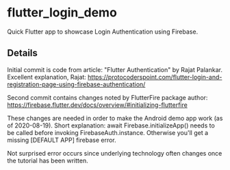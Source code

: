 # flutter_login_demo

Quick Flutter app to showcase Login Authentication using Firebase.

## Details

Initial commit is code from article: "Flutter Authentication" by Rajat Palankar.  Excellent explanation, Rajat:
https://protocoderspoint.com/flutter-login-and-registration-page-using-firebase-authentication/

Second commit contains changes noted by FlutterFire package author: 
https://firebase.flutter.dev/docs/overview/#initializing-flutterfire

These changes are needed in order to make the Android demo app work (as of 2020-08-19).  Short explanation: await Firebase.initializeApp() needs to be called before invoking FirebaseAuth.instance.  Otherwise you'll get a missing [DEFAULT APP] firebase error.

Not surprised error occurs since underlying technology often changes once the tutorial has been written.


